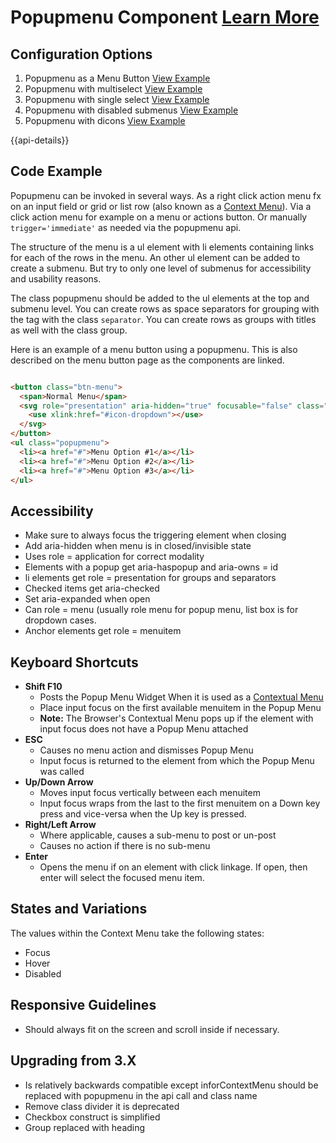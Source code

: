 # Popupmenu Component [Learn More](#)

## Configuration Options

1. Popupmenu as a Menu Button [View Example]( ../components/popupmenu/example-menubutton)
2. Popupmenu with multiselect [View Example]( ../components/popupmenu/example-selectable-multiple)
3. Popupmenu with single select [View Example]( ../components/popupmenu/example-selectable)
4. Popupmenu with disabled submenus [View Example]( ../components/popupmenu/example-disabled-submenus)
5. Popupmenu with dicons [View Example]( ../components/popupmenu/example-icons)

{{api-details}}

## Code Example

Popupmenu can be invoked in several ways. As a right click action menu fx on an input field or grid or list row (also known as a [ Context Menu]( ../components/contextmenu)). Via a click action menu for example on a menu or actions button. Or manually `trigger='immediate'` as needed via the popupmenu api.

The structure of the menu is a ul element with li elements containing links for each of the rows in the menu. An other ul element can be added to create a submenu. But try to only one level of submenus for accessibility and usability reasons.

The class popupmenu should be added to the ul elements at the top and submenu level. You can create rows as space separators for grouping with the tag with the class `separator`. You can create rows as groups with titles as well with the class group.

Here is an example of a menu button using a popupmenu. This is also described on the menu button page as the components are linked.

```html

<button class="btn-menu">
  <span>Normal Menu</span>
  <svg role="presentation" aria-hidden="true" focusable="false" class="icon icon-dropdown">
    <use xlink:href="#icon-dropdown"></use>
  </svg>
</button>
<ul class="popupmenu">
  <li><a href="#">Menu Option #1</a></li>
  <li><a href="#">Menu Option #2</a></li>
  <li><a href="#">Menu Option #3</a></li>
</ul>


```

## Accessibility

-   Make sure to always focus the triggering element when closing
-   Add aria-hidden when menu is in closed/invisible state
-   Uses role = application for correct modality
-   Elements with a popup get aria-haspopup and aria-owns = id
-   li elements get role = presentation for groups and separators
-   Checked items get aria-checked
-   Set aria-expanded when open
-   Can role = menu (usually role menu for popup menu, list box is for dropdown cases.
-   Anchor elements get role = menuitem

## Keyboard Shortcuts

-   **Shift F10**
    -   Posts the Popup Menu Widget When it is used as a [Contextual Menu](http://en.wikipedia.org/wiki/Context_menu)
    -   Place input focus on the first available menuitem in the Popup Menu
    -   **Note:** The Browser's Contextual Menu pops up if the element with input focus does not have a Popup Menu attached
-   **ESC**
    -   Causes no menu action and dismisses Popup Menu
    -   Input focus is returned to the element from which the Popup Menu was called
-   **Up/Down Arrow**
    -   Moves input focus vertically between each menuitem
    -   Input focus wraps from the last to the first menuitem on a Down key press and vice-versa when the Up key is pressed.
-   **Right/Left Arrow**
    -   Where applicable, causes a sub-menu to post or un-post
    -   Causes no action if there is no sub-menu
-   **Enter**
    -   Opens the menu if on an element with click linkage. If open, then enter will select the focused menu item.

## States and Variations

The values within the Context Menu take the following states:

-   Focus
-   Hover
-   Disabled

## Responsive Guidelines

-   Should always fit on the screen and scroll inside if necessary.

## Upgrading from 3.X

-   Is relatively backwards compatible except inforContextMenu should be replaced with popupmenu in the api call and class name
-   Remove class divider it is deprecated
-   Checkbox construct is simplified
-   Group replaced with heading
